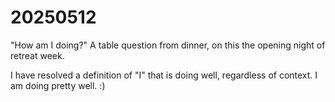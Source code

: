 # 20250512

"How am I doing?" A table question from dinner, on this the opening night of retreat week.

I have resolved a definition of "I" that is doing well, regardless of context. I am doing pretty well. :)
